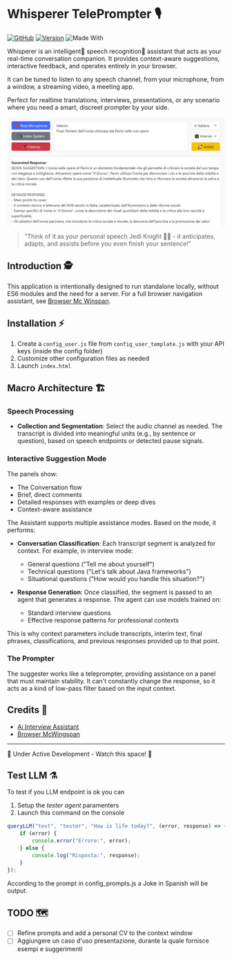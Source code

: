 # Whisperer TelePrompter 🎙️

[![GitHub](https://img.shields.io/badge/license-MIT-blue.svg)](https://github.com/artsakenos/Whisperer)
[![Version](https://img.shields.io/badge/version-0.1.0-cyan.svg)](https://github.com/artsakenos/Whisperer)
![Made With](https://img.shields.io/badge/made%20with-JavaScript-yellow)

Whisperer is an intelligent🤖 speech recognition💬 assistant that acts as your real-time conversation companion. 
It provides context-aware suggestions, interactive feedback, and operates entirely in your browser.

It can be tuned to listen to any speech channel, from your microphone, from a window, a streaming video, a meeting app.

Perfect for realtime translations, interviews, presentations, 
or any scenario where you need a smart, discreet prompter by your side.

![Demo Banner](./assets/whisper_demo_banner.jpg)

> "Think of it as your personal speech Jedi Knight 👨🚀 - it anticipates, adapts, and assists before you even finish your sentence!"

## Introduction 🕵

This application is intentionally designed to run standalone locally, without ES6 modules and the need for a server. 
For a full browser navigation assistant, see [Browser Mc Winspan](https://github.com/artsakenos/BrowserMcWingspan).

## Installation ⚡
1. Create a `config_user.js` file from `config_user_template.js` with your API keys (inside the config folder)
2. Customize other configuration files as needed
3. Launch `index.html`


## Macro Architecture 🏗️

### Speech Processing
- **Collection and Segmentation**: Select the audio channel as needed. 
  The transcript is divided into meaningful units (e.g., by sentence or question), based on speech endpoints or detected pause signals.

### Interactive Suggestion Mode
The panels show:
- The Conversation flow
- Brief, direct comments
- Detailed responses with examples or deep dives
- Context-aware assistance

The Assistant supports multiple assistance modes. Based on the mode, it performs:

- **Conversation Classification**: Each transcript segment is analyzed for context. For example, in interview mode:
  - General questions ("Tell me about yourself")
  - Technical questions ("Let's talk about Java frameworks")
  - Situational questions ("How would you handle this situation?")

- **Response Generation**: Once classified, the segment is passed to an agent that generates a response. The agent can use models trained on:
  - Standard interview questions
  - Effective response patterns for professional contexts

This is why context parameters include transcripts, interim text, final phrases, classifications, and previous responses provided up to that point.

### The Prompter
The suggester works like a teleprompter, providing assistance on a panel that must maintain stability. It can't constantly change the response, so it acts as a kind of low-pass filter based on the input context.

## Credits 🙏
* [Ai Interview Assistant](https://github.com/pixelpump/Ai-Interview-Assistant-Chrome-Extension)
* [Browser McWingspan](https://github.com/artsakenos/BrowserMcWingspan)

---
🚧 Under Active Development - Watch this space! 👀


## Test LLM ⚗️

To test if you LLM endpoint is ok you can
1. Setup the *tester agent* paramenters
2. Launch this command on the console

```js
queryLLM("test", "tester", "How is life today?", (error, response) => {
    if (error) {
        console.error("Errore:", error);
    } else {
        console.log("Risposta:", response);
    }
});
```

According to the prompt in config_prompts.js a Joke in Spanish will be output.

## TODO 🗺️
- [ ] Refine prompts and add a personal CV to the context window
- [ ] Aggiungere un caso d'uso presentazione, durante la quale fornisce esempi e suggerimenti